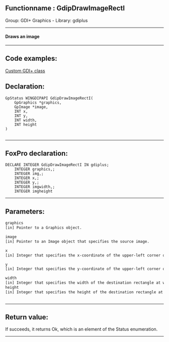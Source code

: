 <link rel="stylesheet" type="text/css" href="../../css/win32api.css">  
<link rel="stylesheet" href="https://cdnjs.cloudflare.com/ajax/libs/font-awesome/4.7.0/css/font-awesome.min.css">

## Functionname : GdipDrawImageRectI
Group: GDI+ Graphics - Library: gdiplus    
***  


#### Draws an image
***  


## Code examples:
[Custom GDI+ class](../../samples/sample_450.md)  

## Declaration:
```foxpro  
GpStatus WINGDIPAPI GdipDrawImageRectI(
	GpGraphics *graphics,
	GpImage *image,
	INT x,
	INT y,
	INT width,
	INT height
)
  
```  
***  


## FoxPro declaration:
```foxpro  
DECLARE INTEGER GdipDrawImageRectI IN gdiplus;
	INTEGER graphics,;
	INTEGER img,;
	INTEGER x,;
	INTEGER y,;
	INTEGER imgwidth,;
	INTEGER imgheight  
```  
***  


## Parameters:
```txt  
graphics
[in] Pointer to a Graphics object.

image
[in] Pointer to an Image object that specifies the source image.

x
[in] Integer that specifies the x-coordinate of the upper-left corner of the destination rectangle at which to draw the image.

y
[in] Integer that specifies the y-coordinate of the upper-left corner of the destination rectangle at which to draw the image.

width
[in] Integer that specifies the width of the destination rectangle at which to draw the image.
height
[in] Integer that specifies the height of the destination rectangle at which to draw the image.
  
```  
***  


## Return value:
If succeeds, it returns Ok, which is an element of the Status enumeration.  
***  


